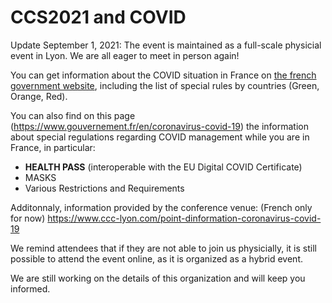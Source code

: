 # CCS2021 and COVID

Update September 1, 2021: The event is maintained as a full-scale physicial event in Lyon. We are all eager to meet in person again! 

You can get information about the COVID situation in France on [the french government website](https://www.diplomatie.gouv.fr/en/coming-to-france/coronavirus-advice-for-foreign-nationals-in-france/#sommaire_1), including the list of special rules by countries (Green, Orange, Red).


You can also find on this page (https://www.gouvernement.fr/en/coronavirus-covid-19) the information about special regulations regarding COVID management while you are in France, in particular:
* **HEALTH PASS** (interoperable with the EU Digital COVID Certificate)
* MASKS
* Various Restrictions and Requirements


Additonnaly, information provided by the conference venue: (French only for now)
https://www.ccc-lyon.com/point-dinformation-coronavirus-covid-19


We remind attendees that if they are not able to join us physicially, it is still possible to attend the event online, as it is organized as a hybrid event.

We are still working on the details of this organization and will keep you informed.

